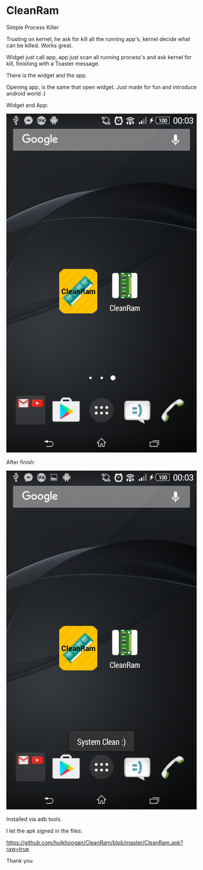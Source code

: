 # CleanRam

Simple Process Killer

Trusting on kernel, he ask for kill all the running app's, kernel decide what can be killed. Works great.

Widget just call app, app just scan all running process's and ask kernel for kill, finishing with a Toaster message.

There is the widget and the app.

Opening app, is the same that open widget. Just made for fun and introduce android world :)

Widget and App:

![alt tag](https://github.com/hulkhoogan/CleanRam/blob/master/widget_app.png?raw=true)


After finish:

![alt tag](https://github.com/hulkhoogan/CleanRam/blob/master/finish.png?raw=true)


Installed via adb tools.

I let the apk signed in the files:

https://github.com/hulkhoogan/CleanRam/blob/master/CleanRam.apk?raw=true

Thank you
